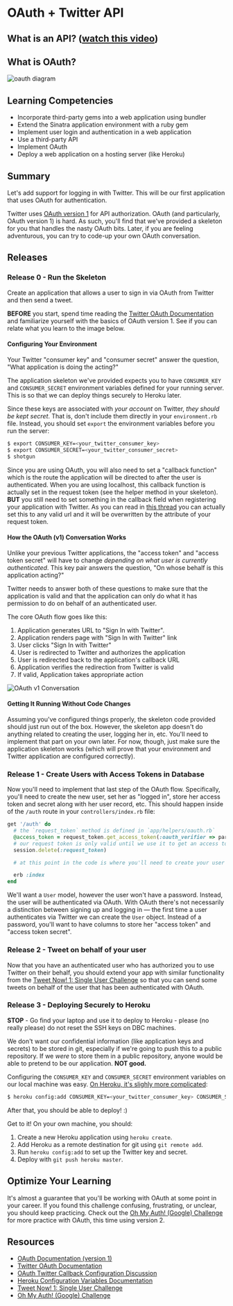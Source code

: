 # OAuth + Twitter API

## What is an API? ([watch this video](https://www.youtube.com/watch?v=s7wmiS2mSXY))

## What is OAuth?

![oauth diagram](http://www.cubrid.org/files/attach/images/220547/370/421/oauth_10a_authentication_process.png)

## Learning Competencies

* Incorporate third-party gems into a web application using bundler
* Extend the Sinatra application environment with a ruby gem
* Implement user login and authentication in a web application
* Use a third-party API
* Implement OAuth
* Deploy a web application on a hosting server (like Heroku)

## Summary

Let's add support for logging in with Twitter.  This will be our first application that uses OAuth for authentication.

Twitter uses [OAuth version 1][OAuth v1] for API authorization. OAuth (and particularly, OAuth version 1) is hard. As such, you'll find that we've provided a skeleton for you that handles the nasty OAuth bits. Later, if you are feeling adventurous, you can try to code-up your own OAuth conversation.


## Releases

### Release 0 - Run the Skeleton

Create an application that allows a user to sign in via OAuth from Twitter and then send a tweet.

**BEFORE** you start, spend time reading the [Twitter OAuth Documentation][] and familiarize yourself with the basics of OAuth version 1. See if you can relate what you learn to the image below.

#### Configuring Your Environment

Your Twitter "consumer key" and "consumer secret" answer the question, "What application is doing the acting?"

The application skeleton we've provided expects you to have `CONSUMER_KEY` and `CONSUMER_SECRET` environment variables defined for your running server. This is so that we can deploy things securely to Heroku later.

Since these keys are associated with *your account* on Twitter, *they should be kept secret*. That is, don't include them directly in your `environment.rb` file. Instead, you should set `export` the environment variables before you run the server:

```bash
$ export CONSUMER_KEY=<your_twitter_consumer_key>
$ export CONSUMER_SECRET=<your_twitter_consumer_secret>
$ shotgun
```

Since you are using OAuth, you will also need to set a "callback function" which is the route the application will be directed to after the user is authenticated.  When you are using localhost, this callback function is actually set in the request token (see the helper method in your skeleton). **BUT** you still need to set something in the callback field when registering your application with Twitter.  As you can read in [this thread][OAuth Twitter Callback Configuration Discussion] you can actually set this to any valid url and it will be overwritten by the attribute of your request token.

#### How the OAuth (v1) Conversation Works

Unlike your previous Twitter applications, the "access token" and "access token secret" will have to change *depending on what user is currently authenticated*. This key pair answers the question, "On whose behalf is this application acting?"

Twitter needs to answer both of these questions to make sure that the application is valid and that the application can only do what it has permission to do on behalf of an authenticated user.

The core OAuth flow goes like this:

1. Application generates URL to "Sign In with Twitter".
2. Application renders page with "Sign In with Twitter" link
3. User clicks "Sign In with Twitter"
4. User is redirected to Twitter and authorizes the application
5. User is redirected back to the application's callback URL
6. Application verifies the redirection from Twitter is valid
7. If valid, Application takes appropriate action

![OAuth v1 Conversation][OAuth v1 Conversation Diagram]

#### Getting It Running Without Code Changes

Assuming you've configured things properly, the skeleton code provided should just run out of the box. However, the skeleton app doesn't do anything related to creating the user, logging her in, etc. You'll need to implement that part on your own later. For now, though, just make sure the application skeleton works (which will prove that your environment and Twitter application are configured correctly).


### Release 1 - Create Users with Access Tokens in Database

Now you'll need to implement that last step of the OAuth flow. Specifically, you'll need to create the new user, set her as "logged in", store her access token and secret along with her user record, etc. This should happen inside of the `/auth` route in your `controllers/index.rb` file:

```ruby
get '/auth' do
  # the `request_token` method is defined in `app/helpers/oauth.rb`
  @access_token = request_token.get_access_token(:oauth_verifier => params[:oauth_verifier])
  # our request token is only valid until we use it to get an access token, so let's delete it from our session
  session.delete(:request_token)

  # at this point in the code is where you'll need to create your user account and store the access token

  erb :index
end
```

We'll want a `User` model, however the user won't have a password.  Instead, the user will be authenticated via OAuth.  With OAuth there's not necessarily a distinction between signing up and logging in &mdash; the first time a user authenticates via Twitter we can create the `User` object. Instead of a password, you'll want to have columns to store her "access token" and "access token secret".

### Release 2 - Tweet on behalf of your user

Now that you have an authenticated user who has authorized you to use Twitter on their behalf, you should extend your app with similar functionality from the [Tweet Now! 1: Single User Challenge][] so that you can send some tweets on behalf of the user that has been authenticated with OAuth.

### Release 3 - Deploying Securely to Heroku

**STOP** - Go find your laptop and use it to deploy to Heroku - please (no really please) do not reset the SSH keys on DBC machines.

We don't want our confidential information (like application keys and secrets) to be stored in git, especially if we're going to push this to a public repository. If we *were* to store them in a public repository, anyone would be able to pretend to be our application. **NOT good.**

Configuring the `CONSUMER_KEY` and `CONSUMER_SECRET` environment variables on our local machine was easy. [On Heroku, it's slighly more complicated][Heroku Configuration Variables Documentation]:

```bash
$ heroku config:add CONSUMER_KEY=<your_twitter_consumer_key> CONSUMER_SECRET=<your_twitter_consumer_secret>
```

After that, you should be able to deploy! :)

Get to it! On your own machine, you should:

1. Create a new Heroku application using `heroku create`.
2. Add Heroku as a remote destination for git using `git remote add`.
3. Run `heroku config:add` to set up the Twitter key and secret.
4. Deploy with `git push heroku master`.


## Optimize Your Learning

It's almost a guarantee that you'll be working with OAuth at some point in your career. If you found this challenge confusing, frustrating, or unclear, you should keep practicing. Check out the [Oh My Auth! (Google) Challenge][] for more practice with OAuth, this time using version 2.


## Resources

* [OAuth Documentation (version 1)][OAuth v1]
* [Twitter OAuth Documentation][]
* [OAuth Twitter Callback Configuration Discussion][]
* [Heroku Configuration Variables Documentation][]
* [Tweet Now! 1: Single User Challenge][]
* [Oh My Auth! (Google) Challenge][]

[OAuth v1]:http://oauth.net/core/1.0a/
[Twitter OAuth Documentation]:https://dev.twitter.com/docs/auth/oauth
[OAuth Twitter Callback Configuration Discussion]:https://dev.twitter.com/discussions/5749
[Heroku Configuration Variables Documentation]:https://devcenter.heroku.com/articles/config-vars
[OAuth v1 Conversation Diagram]:https://docs.google.com/drawings/d/1E0SMvb5_vL6aqLD3sngHzC1Kn_K_N_P11ooauSf2FKQ/pub?w=960&h=720
[Tweet Now! 1: Single User Challenge]:../../../tweet-now-1-single-user-challenge
[Oh My Auth! (Google) Challenge]:../../../oh-my-auth-google-challenge
